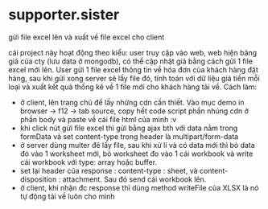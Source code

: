 # supporter.sister
gửi file excel lên và xuất về file excel cho client


cái project này hoạt động theo kiểu: user truy cập vào web, web hiện bảng giá của cty (lưu data ở mongodb), có thể cập nhật giá bằng cách gửi 1 file excel mới lên. User gửi 1 file excel thông tin về hóa đơn của khách hàng đặt hàng, sau khi gửi xong server sẽ lấy file đó, tính toán với dữ liệu giá tiền mỗi loại và xuất kết quả thống kê về 1 file mới cho khách hàng tải về.
Cách làm:
- ở client, lên trang chủ để lấy những cdn cần thiết. Vào mục demo in browser -> f12 -> tab source, copy hết code script phần nhúng cdn ở phần body và paste về cái file html của mình :v
- khi click nút gửi file excel thì gửi bằng ajax bth với data nằm trong formData và set content-type trong header là multipart/form-data
- ở server dùng multer đê lấy file, sau khi xử lí và có data mới thì bỏ data đó vào 1 worksheet mới, bỏ worksheet đo vào 1 cái workbook và write cái workbook với type: array hoặc buffer.
- set lại header của response : content-type : sheet, và content-disposition : attachment. Sau đó send cái workbook lên.
- ở client, khi nhận đc response thì dùng method writeFile của XLSX là nó tự động tải về luôn cho mình
